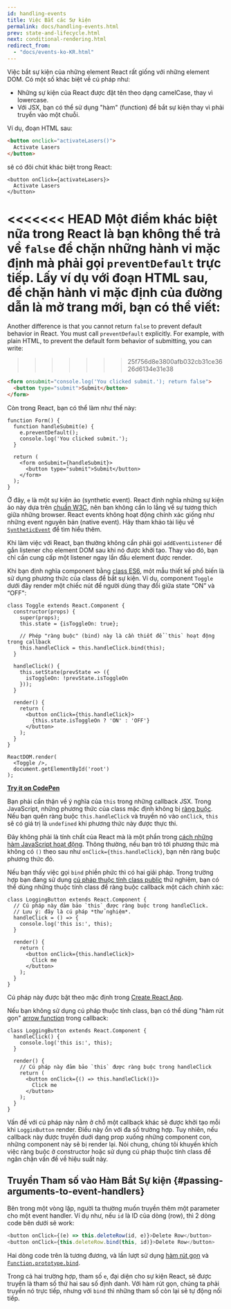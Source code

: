 ```yaml
---
id: handling-events
title: Việc Bắt các Sự kiện
permalink: docs/handling-events.html
prev: state-and-lifecycle.html
next: conditional-rendering.html
redirect_from:
  - "docs/events-ko-KR.html"
---
```


Việc bắt sự kiện của những element React rất giống với những element DOM. Có một số khác biệt về cú pháp như:

* Những sự kiện của React được đặt tên theo dạng camelCase, thay vì lowercase.
* Với JSX, bạn có thể sử dụng "hàm" (function) để bắt sự kiện thay vì phải truyền vào một chuỗi.

Ví dụ, đoạn HTML sau:

```html
<button onclick="activateLasers()">
  Activate Lasers
</button>
```

sẽ có đôi chút khác biệt trong React:

```js{1}
<button onClick={activateLasers}>
  Activate Lasers
</button>
```

<<<<<<< HEAD
Một điểm khác biệt nữa trong React là bạn không thể trả về `false` để chặn những hành vi mặc định mà phải gọi `preventDefault` trực tiếp. Lấy ví dụ với đoạn HTML sau, để chặn hành vi mặc định của đường dẫn là mở trang mới, bạn có thể viết:
=======
Another difference is that you cannot return `false` to prevent default behavior in React. You must call `preventDefault` explicitly. For example, with plain HTML, to prevent the default form behavior of submitting, you can write:
>>>>>>> 25f756d8e3800afb032cb31ce3626d6134e31e38

```html
<form onsubmit="console.log('You clicked submit.'); return false">
  <button type="submit">Submit</button>
</form>
```

Còn trong React, bạn có thể làm như thế này:

```js{3}
function Form() {
  function handleSubmit(e) {
    e.preventDefault();
    console.log('You clicked submit.');
  }

  return (
    <form onSubmit={handleSubmit}>
      <button type="submit">Submit</button>
    </form>
  );
}
```

Ở đây, `e` là một sự kiện ảo (synthetic event). React định nghĩa những sự kiện ảo này dựa trên [chuẩn W3C](https://www.w3.org/TR/DOM-Level-3-Events/), nên bạn không cần lo lắng về sự tương thích giữa những browser. React events không hoạt động chính xác giống như những event nguyên bản (native event). Hãy tham khảo tài liệu về [`SyntheticEvent`](/docs/events.html) để tìm hiểu thêm.

Khi làm việc với React, bạn thường không cần phải gọi `addEventListener` để gắn listener cho element DOM sau khi nó được khởi tạo. Thay vào đó, bạn chỉ cần cung cấp một listener ngay lần đầu element được render.

Khi bạn định nghĩa component bằng [class ES6](https://developer.mozilla.org/vi/docs/Web/JavaScript/Reference/Classes), một mẫu thiết kế phổ biến là sử dụng phương thức của class để bắt sự kiện. Ví dụ, component `Toggle` dưới đây render một chiếc nút để người dùng thay đổi giữa state “ON” và “OFF":

```js{6,7,10-14,18}
class Toggle extends React.Component {
  constructor(props) {
    super(props);
    this.state = {isToggleOn: true};

    // Phép "ràng buộc" (bind) này là cần thiết để `this` hoạt động trong callback
    this.handleClick = this.handleClick.bind(this);
  }

  handleClick() {
    this.setState(prevState => ({
      isToggleOn: !prevState.isToggleOn
    }));
  }

  render() {
    return (
      <button onClick={this.handleClick}>
        {this.state.isToggleOn ? 'ON' : 'OFF'}
      </button>
    );
  }
}

ReactDOM.render(
  <Toggle />,
  document.getElementById('root')
);
```

[**Try it on CodePen**](https://codepen.io/gaearon/pen/xEmzGg?editors=0010)

Bạn phải cẩn thận về ý nghĩa của `this` trong những callback JSX. Trong JavaScript, những phương thức của class mặc định không bị [ràng buộc](https://developer.mozilla.org/en/docs/Web/JavaScript/Reference/Global_objects/Function/bind). Nếu bạn quên ràng buộc `this.handleClick` và truyền nó vào `onClick`, `this` sẽ có giá trị là `undefined` khi phương thức này được thực thi.

Đây không phải là tính chất của React mà là một phần trong [cách những hàm JavaScript hoạt động](https://www.smashingmagazine.com/2014/01/understanding-javascript-function-prototype-bind/). Thông thường, nếu bạn trỏ tới phương thức mà không có `()` theo sau như `onClick={this.handleClick}`, bạn nên ràng buộc phương thức đó.

Nếu bạn thấy việc gọi `bind` phiền phức thì có hai giải pháp. Trong trường hợp bạn đang sử dụng [cú pháp thuộc tính class public](https://babeljs.io/docs/plugins/transform-class-properties/) thử nghiệm, bạn có thể dùng những thuộc tính class để ràng buộc callback một cách chính xác:

```js{2-6}
class LoggingButton extends React.Component {
  // Cú pháp này đảm bảo `this` được ràng buộc trong handleClick.
  // Lưu ý: đây là cú pháp *thử nghiệm*.
  handleClick = () => {
    console.log('this is:', this);
  }

  render() {
    return (
      <button onClick={this.handleClick}>
        Click me
      </button>
    );
  }
}
```

Cú pháp này được bật theo mặc định trong [Create React App](https://github.com/facebookincubator/create-react-app).

Nếu bạn không sử dụng cú pháp thuộc tính class, bạn có thể dùng "hàm rút gọn" [arrow function](https://developer.mozilla.org/vi/docs/Web/JavaScript/Reference/Functions/Arrow_functions) trong callback:

```js{7-9}
class LoggingButton extends React.Component {
  handleClick() {
    console.log('this is:', this);
  }

  render() {
    // Cú pháp này đảm bảo `this` được ràng buộc trong handleClick
    return (
      <button onClick={() => this.handleClick()}>
        Click me
      </button>
    );
  }
}
```

Vấn đề với cú pháp này nằm ở chỗ một callback khác sẽ được khởi tạo mỗi khi `LogginButton` render. Điều này ổn với đa số trường hợp. Tuy nhiên, nếu callback này được truyền duới dạng prop xuống những component con, những component này sẽ bị render lại. Nói chung, chúng tôi khuyến khích việc ràng buộc ở constructor hoặc sử dụng cú pháp thuộc tính class để ngăn chặn vấn đề về hiệu suất này.

## Truyền Tham số vào Hàm Bắt Sự kiện {#passing-arguments-to-event-handlers}

Bên trong một vòng lặp, người ta thường muốn truyền thêm một parameter cho một event handler. Ví dụ như, nếu `id` là ID của dòng (row), thì 2 dòng code bên dưới sẽ work:

```js
<button onClick={(e) => this.deleteRow(id, e)}>Delete Row</button>
<button onClick={this.deleteRow.bind(this, id)}>Delete Row</button>
```

Hai dòng code trên là tương đương, và lần lượt sử dụng [hàm rút gọn](https://developer.mozilla.org/vi/docs/Web/JavaScript/Reference/Functions/Arrow_functions) và [`Function.prototype.bind`](https://developer.mozilla.org/en-US/docs/Web/JavaScript/Reference/Global_objects/Function/bind).

Trong cả hai trường hợp, tham số `e`, đại diện cho sự kiện React, sẽ được truyền là tham số thứ hai sau số định danh. Với hàm rút gọn, chúng ta phải truyền nó trực tiếp, nhưng với `bind` thì những tham số còn lại sẽ tự động nối tiếp.
